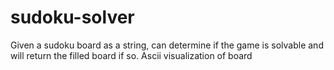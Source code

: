 # sudoku-solver
Given a sudoku board as a string, can determine if the game is solvable and will return the filled board if so.
Ascii visualization of board
